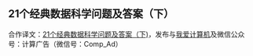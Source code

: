 ## 21个经典数据科学问题及答案（下） ##

合作译文：[21个经典数据科学问题及答案（下)](http://www.52cs.org/?p=1259)，发布与[我爱计算机](http://www.52cs.org)及微信公众号：计算广告（微信号：Comp_Ad）